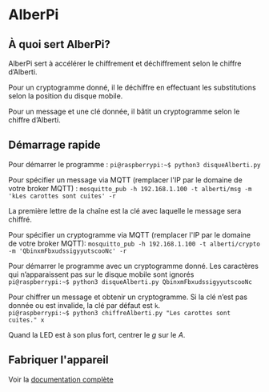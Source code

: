 # AlberPi

## À quoi sert AlberPi?

AlberPi sert à accélérer le chiffrement et déchiffrement selon le chiffre d’Alberti. 

Pour un cryptogramme donné, il le déchiffre en effectuant les substitutions selon la position du disque mobile.

Pour un message et une clé donnée, il bâtit un cryptogramme selon le chiffre d’Alberti.

## Démarrage rapide

Pour démarrer le programme : 
`pi@raspberrypi:~$ python3 disqueAlberti.py`  


Pour spécifier un message via MQTT (remplacer l'IP par le domaine de votre broker MQTT) : 
`mosquitto_pub -h 192.168.1.100 -t alberti/msg -m 'kLes carottes sont cuites' -r`

La première lettre de la chaîne est la clé avec laquelle le message sera chiffré.


Pour spécifier un cryptogramme via MQTT (remplacer l'IP par le domaine de votre broker MQTT):
`mosquitto_pub -h 192.168.1.100 -t alberti/crypto -m 'QbinxmFbxudssigyyutscooNc' -r`


Pour démarrer le programme avec un cryptogramme donné. Les caractères qui n’apparaissent pas sur le disque mobile sont ignorés  
`pi@raspberrypi:~$ python3 disqueAlberti.py QbinxmFbxudssigyyutscooNc`
 

Pour chiffrer un message et obtenir un cryptogramme. Si la clé n’est pas donnée ou est invalide, la clé par défaut est `k`.   
`pi@raspberrypi:~$ python3 chiffreAlberti.py "Les carottes sont cuites." x` 


Quand la LED est à son plus fort, centrer le *g* sur le *A*.
 
 ## Fabriquer l'appareil
 Voir la [documentation complète](documentation/Alberti.pdf)
